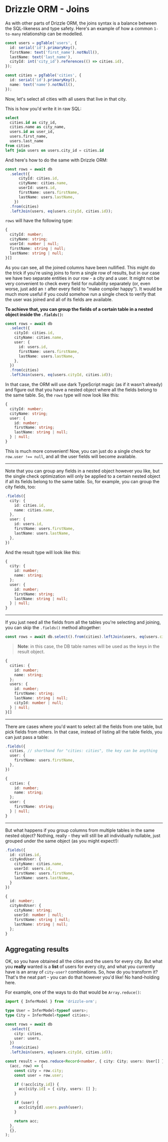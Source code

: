 # Drizzle ORM - Joins

As with other parts of Drizzle ORM, the joins syntax is a balance between the SQL-likeness and type safety.
Here's an example of how a common `1-to-many` relationship can be modelled.

```typescript
const users = pgTable('users', {
  id: serial('id').primaryKey(),
  firstName: text('first_name').notNull(),
  lastName: text('last_name'),
  cityId: int('city_id').references(() => cities.id),
});

const cities = pgTable('cities', {
  id: serial('id').primaryKey(),
  name: text('name').notNull(),
});
```

Now, let's select all cities with all users that live in that city.

This is how you'd write it in raw SQL:

```sql
select
  cities.id as city_id,
  cities.name as city_name,
  users.id as user_id,
  users.first_name,
  users.last_name
from cities
left join users on users.city_id = cities.id
```

And here's how to do the same with Drizzle ORM:

```typescript
const rows = await db
  .select({
      cityId: cities.id,
      cityName: cities.name,
      userId: users.id,
      firstName: users.firstName,
      lastName: users.lastName,
    })
  .from(cities)
  .leftJoin(users, eq(users.cityId, cities.id));
```

`rows` will have the following type:

```typescript
{
  cityId: number;
  cityName: string;
  userId: number | null;
  firstName: string | null;
  lastName: string | null;
}[]
```

As you can see, all the joined columns have been nullified. This might do the trick if you're using joins to form a single row of results, but in our case we have two separate entities in our row - a city and a user.
It might not be very convenient to check every field for nullability separately (or, even worse, just add an `!` after every field to "make compiler happy"). It would be much more useful if you could somehow run a single check
to verify that the user was joined and all of its fields are available.

**To achieve that, you can group the fields of a certain table in a nested object inside the `.fields()`:**

```typescript
const rows = await db
  .select({
    cityId: cities.id,
    cityName: cities.name,
    user: {
      id: users.id,
      firstName: users.firstName,
      lastName: users.lastName,
    },
  })
  .from(cities)
  .leftJoin(users, eq(users.cityId, cities.id));
```

In that case, the ORM will use dark TypeScript magic (as if it wasn't already) and figure out that you have a nested object where all the fields belong to the same table. So, the `rows` type will now look like this:

```typescript
{
  cityId: number;
  cityName: string;
  user: {
    id: number;
    firstName: string;
    lastName: string | null;
  } | null;
}
```

This is much more convenient! Now, you can just do a single check for `row.user !== null`, and all the user fields will become available.

<hr />

Note that you can group any fields in a nested object however you like, but the single check optimization will only be applied to a certain nested object if all its fields belong to the same table.
So, for example, you can group the city fields, too:

```typescript
.fields({
  city: {
    id: cities.id,
    name: cities.name,
  },
  user: {
    id: users.id,
    firstName: users.firstName,
    lastName: users.lastName,
  },
})
```

And the result type will look like this:

```typescript
{
  city: {
    id: number;
    name: string;
  };
  user: {
    id: number;
    firstName: string;
    lastName: string | null;
  } | null;
}
```

<hr />

If you just need all the fields from all the tables you're selecting and joining, you can skip the `.fields()` method altogether:

```typescript
const rows = await db.select().from(cities).leftJoin(users, eq(users.cityId, cities.id));
```

> **Note**: in this case, the DB table names will be used as the keys in the result object.

```typescript
{
  cities: {
    id: number;
    name: string;
  };
  users: {
    id: number;
    firstName: string;
    lastName: string | null;
    cityId: number | null;
  } | null;
}[]
```

<hr />

There are cases where you'd want to select all the fields from one table, but pick fields from others. In that case, instead of listing all the table fields, you can just pass a table:

```typescript
.fields({
  cities, // shorthand for "cities: cities", the key can be anything
  user: {
    firstName: users.firstName,
  },
})
```

```typescript
{
  cities: {
    id: number;
    name: string;
  };
  user: {
    firstName: string;
  } | null;
}
```

<hr />

But what happens if you group columns from multiple tables in the same nested object? Nothing, really - they will still be all individually nullable, just grouped under the same object (as you might expect!):

```typescript
.fields({
  id: cities.id,
  cityAndUser: {
    cityName: cities.name,
    userId: users.id,
    firstName: users.firstName,
    lastName: users.lastName,
  }
})
```

```typescript
{
  id: number;
  cityAndUser: {
    cityName: string;
    userId: number | null;
    firstName: string | null;
    lastName: string | null;
  };
}
```

## Aggregating results

OK, so you have obtained all the cities and the users for every city. But what you **really** wanted is a **list** of users for every city, and what you currently have is an array of `city-user?` combinations. So, how do you transform it?
That's the neat part - you can do that however you'd like! No hand-holding here.

For example, one of the ways to do that would be `Array.reduce()`:

```typescript
import { InferModel } from 'drizzle-orm';

type User = InferModel<typeof users>;
type City = InferModel<typeof cities>;

const rows = await db
  .select({
    city: cities,
    user: users,
  })
  .from(cities)
  .leftJoin(users, eq(users.cityId, cities.id));

const result = rows.reduce<Record<number, { city: City; users: User[] }>>(
  (acc, row) => {
    const city = row.city;
    const user = row.user;

    if (!acc[city.id]) {
      acc[city.id] = { city, users: [] };
    }

    if (user) {
      acc[cityId].users.push(user);
    }

    return acc;
  },
  {},
);
```
